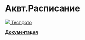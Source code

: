 # Аквт.Расписание 
<a href = "https://github.com/Viclouh/AKVT.Raspisanie/graphs/contributors">
  <img src = "https://contrib.rocks/image?repo=Viclouh/AKVT.Raspisanie"/>
  Тест фото
</a>

**[Документация](https://viclouh.github.io/AKVT.Raspisanie/)**
